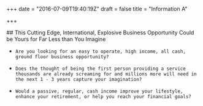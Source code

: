 +++
date = "2016-07-09T19:40:19Z"
draft = false
title = "Information A"

+++
<div class="Information-subtitle">
##   This Cutting Edge, International, Explosive Business Opportunity Could be Yours for Far Less than You Imagine
</div>
<div class="u-row">
  <div class="u-column u-column--hd3">
    <div class="Information-info"></div>
  </div>
  <div class="u-column u-column--hd9">
    <div class="Information-info">
    
*     Are you looking for an easy to operate, high income, all cash, ground floor business opportunity?

*     Does the thought of being the first person providing a service thousands are already screaming for and millions more will need in the next 1 - 3 years capture your imagination?

*     Would a passive, regular, cash income improve your lifestyle, enhance your retirement, or help you reach your financial goals?
    </div>
  </div>
</div>
